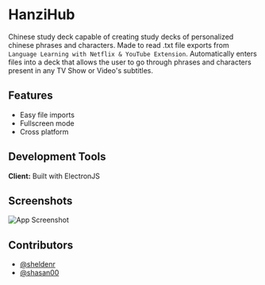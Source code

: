 # HanziHub

Chinese study deck capable of creating study decks of personalized chinese phrases and characters. Made to read .txt file exports from `Language Learning with Netflix & YouTube Extension`. Automatically enters files into a deck that allows the user to go through phrases and characters present in any TV Show or Video's subtitles.

## Features

- Easy file imports
- Fullscreen mode
- Cross platform

## Development Tools

**Client:** Built with ElectronJS

## Screenshots

![App Screenshot](https://github.com/SheldenR/HanziHub/blob/main/images/visuals/cover.png?raw=true)

## Contributors

- [@sheldenr](https://www.github.com/sheldenr)
- [@shasan00](https://www.github.com/shasan00)
